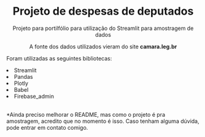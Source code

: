 <h1 align='center'>Projeto de despesas de deputados</h1>

<p align='center'>Projeto para portilfólio para utilização do Streamlit para amostragem de dados</p>
<p align='center'>A fonte dos dados utilizados vieram do site <b>camara.leg.br</b></p>

<p>Foram utilizadas as seguintes bibliotecas:</p>

<li>Streamlit</li>
<li>Pandas</li>
<li>Plotly</li>
<li>Babel</li>
<li>Firebase_admin</li>
<br>
<p>*Ainda preciso melhorar o README, mas como o projeto é pra amostragem, acredito que no momento é isso. Caso tenham alguma dúvida, pode entrar em contato comigo.</p>
